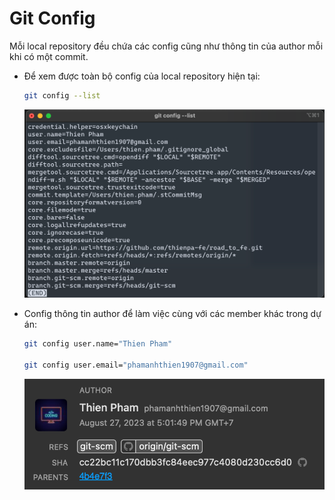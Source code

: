 # Git Config

Mỗi local repository đều chứa các config cũng như thông tin của author mỗi khi có một commit.

- Để xem được toàn bộ config của local repository hiện tại:

  ```bash
  git config --list
  ```

  ![](../../_images/git-config--list.png)

- Config thông tin author để làm việc cùng với các member khác trong dự án:

  ```bash
  git config user.name="Thien Pham"

  git config user.email="phamanhthien1907@gmail.com"
  ```

  ![](../../_images/git-config-author.png)
